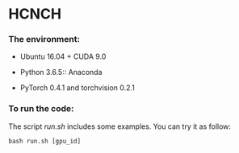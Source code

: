 
# HCNCH


### The environment:

- Ubuntu 16.04 + CUDA 9.0

- Python 3.6.5:: Anaconda

- PyTorch 0.4.1 and torchvision 0.2.1

### To run the code:

The script *run.sh* includes some examples. You can try it as follow:

```shell
bash run.sh [gpu_id]
```
